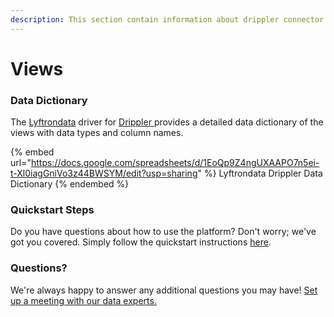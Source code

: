 ```yaml
---
description: This section contain information about drippler connector views information
---
```


# Views

### Data Dictionary

The [Lyftrondata](https://www.lyftrondata.com/) driver for [Drippler](https://www.lyftrondata.com/integration/Drippler/)[ ](https://www.lyftrondata.com/integration/drippler/)provides a detailed data dictionary of the views with data types and column names.

{% embed url="https://docs.google.com/spreadsheets/d/1EoQp9Z4ngUXAAPO7n5ei-t-Xl0iagGniVo3z44BWSYM/edit?usp=sharing" %}
Lyftrondata Drippler Data Dictionary
{% endembed %}

### Quickstart Steps

Do you have questions about how to use the platform? Don't worry; we've got you covered. Simply follow the quickstart instructions [here](../../../../quickstart-steps.md).

### Questions? <a href="#questions" id="questions"></a>

We're always happy to answer any additional questions you may have! [Set up a meeting with our data experts.](https://www.lyftrondata.com/book-a-meeting/)



